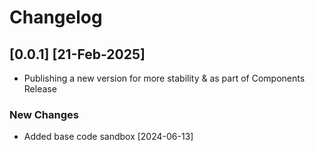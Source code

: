 # Changelog

## [0.0.1]  [21-Feb-2025]
- Publishing a new version for more stability & as part of Components Release



### New Changes

- Added base code sandbox [2024-06-13]
